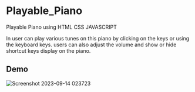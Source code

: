 # Playable_Piano

Playable Piano using HTML CSS JAVASCRIPT

In user can play various tunes on this piano by clicking on the keys or using the keyboard keys.
users can also adjust the volume and show or hide shortcut keys display on the piano.

## Demo

![Screenshot 2023-09-14 023723](https://github.com/yogeshNavghane67/Playable_Piano/assets/124075039/6d7a6057-91f3-476d-ba9b-93b0349406ef)
